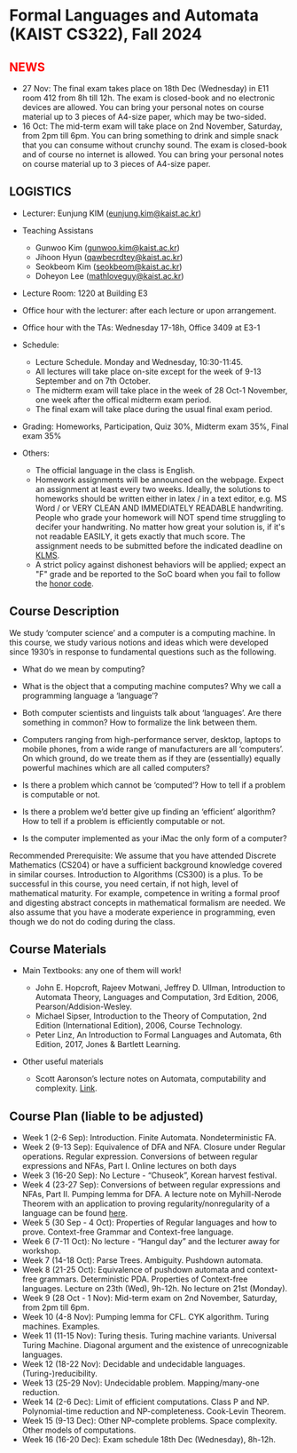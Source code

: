 Formal Languages and Automata (KAIST CS322), Fall 2024
====================


<span style="color:red">NEWS</span>
---------------------
- 27 Nov: The final exam takes place on 18th Dec (Wednesday) in E11 room 412 from 8h till 12h. The exam is closed-book and no electronic devices are allowed. You can bring your personal notes on course material up to 3 pieces of A4-size paper, which may be two-sided.
- 16 Oct: The mid-term exam will take place on 2nd November, Saturday, from 2pm till 6pm. You can bring something to drink and simple snack that you can consume without crunchy sound. The exam is closed-book and of course no internet is allowed. You can bring your personal notes on course material up to 3 pieces of A4-size paper.




LOGISTICS
---------------------
- Lecturer: Eunjung KIM (eunjung.kim@kaist.ac.kr)

- Teaching Assistans 
  - Gunwoo Kim (gunwoo.kim@kaist.ac.kr) 
  - Jihoon Hyun (qawbecrdtey@kaist.ac.kr)
  - Seokbeom Kim (seokbeom@kaist.ac.kr)
  - Doheyon Lee (mathloveguy@kaist.ac.kr)
    
- Lecture Room: 1220 at Building E3
  
- Office hour with the lecturer: after each lecture or upon arrangement.
- Office hour with the TAs: Wednesday 17-18h, Office 3409 at E3-1
  

  
- Schedule: 
  - Lecture Schedule. Monday and Wednesday, 10:30-11:45.
  - All lectures will take place on-site except for the week of 9-13 September and on 7th October.
  - The midterm exam will take place in the week of 28 Oct-1 November, one week after the offical midterm exam period.
  - The final exam will take place during the usual final exam period. 
     
- Grading: Homeworks, Participation, Quiz 30%, Midterm exam 35%, Final exam 35%
  
 
- Others:
  - The official language in the class is English. 
  - Homework assignments will be announced on the webpage. Expect an assignment at least every two weeks. Ideally, the solutions to homeworks should be written either in latex / in a text editor, e.g. MS Word / or VERY CLEAN AND IMMEDIATELY READABLE handwriting. People who grade your homework will NOT spend time struggling to decifer your handwriting. No matter how great your solution is, if it's not readable EASILY, it gets exactly that much score. The assignment needs to be submitted before the indicated deadline on [KLMS](https://klms.kaist.ac.kr/course/view.php?id=162187). 
  - A strict policy against dishonest behaviors will be applied; expect an "F" grade and be reported to the SoC board when you fail to follow the [honor code](https://cs.kaist.ac.kr/content?menu=309).


Course Description
-------------------
We study ‘computer science’ and a computer is a computing machine. In this course, we study various notions and ideas which were developed since 1930’s in response to fundamental questions such as the following. 
  - What do we mean by computing? 
  - What is the object that a computing machine computes? Why we call a programming language a ‘language’?
- Both computer scientists and linguists talk about ‘languages’. Are there something in common? How to formalize the link between them.
- Computers ranging from high-performance server, desktop, laptops to mobile phones, from a wide range of manufacturers are all ‘computers’. On which ground, do we treate them as if they are (essentially) equally powerful machines which are all called computers?
- Is there a problem which cannot be ‘computed’? How to tell if a problem is computable or not.
- Is there a problem we’d better give up finding an ‘efficient’ algorithm? How to tell if a problem is efficiently computable or not.
  
- Is the computer implemented as your iMac the only form of a computer? 

Recommended Prerequisite: We assume that you have attended Discrete Mathematics (CS204) or have a sufficient background knowledge covered in similar courses. Introduction to Algorithms (CS300) is a plus. 
To be successful in this course, you need certain, if not high, level of mathematical maturity. For example, competence in writing a formal proof and digesting abstract concepts in mathematical formalism are needed. 
We also assume that you have a moderate experience in programming, even though we do not do coding during the class.


Course Materials
-------------------
- Main Textbooks: any one of them will work! 
  - John E. Hopcroft, Rajeev Motwani, Jeffrey D. Ullman, Introduction to Automata Theory, Languages and Computation, 3rd Edition, 2006, Pearson/Addision-Wesley. 
  - Michael Sipser, Introduction to the Theory of Computation, 2nd Edition (International Edition), 2006, Course Technology. 
  - Peter Linz, An Introduction to Formal Languages and Automata, 6th Edition, 2017, Jones & Bartlett Learning.

- Other useful materials
  - Scott Aaronson’s lecture notes on Automata, computability and complexity. [Link](https://ocw.mit.edu/courses/6-045j-automata-computability-and-complexity-spring-2011/pages/lecture-notes/).

 
Course Plan (liable to be adjusted)
------------
- Week 1 (2-6 Sep): Introduction. Finite Automata. Nondeterministic FA.
- Week 2 (9-13 Sep): Equivalence of DFA and NFA. Closure under Regular operations. Regular expression. Conversions of between regular expressions and NFAs, Part I. 
  Online lectures on both days
- Week 3 (16-20 Sep): No Lecture - “Chuseok”, Korean harvest festival. 
- Week 4 (23-27 Sep): Conversions of between regular expressions and NFAs, Part II. Pumping lemma for DFA. 
    A lecture note on Myhill-Nerode Theorem with an application to proving regularity/nonregularity of a language can be found [here](https://santoshv.github.io/2019CS4510/L911_scribed.pdf).
- Week 5 (30 Sep - 4 Oct): Properties of Regular languages and how to prove. Context-free Grammar and Context-free language.
- Week 6 (7-11 Oct): No lecture - “Hangul day” and the lecturer away for workshop.
- Week 7 (14-18 Oct): Parse Trees. Ambiguity. Pushdown automata. 
- Week 8 (21-25 Oct): Equivalence of pushdown automata and context-free grammars. Deterministic PDA. Properties of Context-free languages. Lecture on 23th (Wed), 9h-12h. No lecture on 21st (Monday).
- Week 9 (28 Oct - 1 Nov): Mid-term exam on 2nd November, Saturday, from 2pm till 6pm.
- Week 10 (4-8 Nov): Pumping lemma for CFL. CYK algorithm. Turing machines. Examples. 
- Week 11 (11-15 Nov): Turing thesis. Turing machine variants. Universal Turing Machine. Diagonal argument and the existence of unrecognizable languages. 
- Week 12 (18-22 Nov): Decidable and undecidable languages. (Turing-)reducibility.
- Week 13 (25-29 Nov): Undecidable problem. Mapping/many-one reduction.  
- Week 14 (2-6 Dec): Limit of efficient computations. Class P and NP. Polynomial-time reduction and NP-completeness. Cook-Levin Theorem. 
- Week 15 (9-13 Dec): Other NP-complete problems. Space complexity. Other models of computations.
- Week 16 (16-20 Dec): Exam schedule 18th Dec (Wednesday), 8h-12h.


